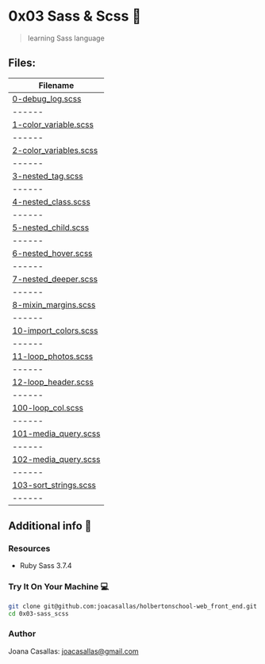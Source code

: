 # 0x03 Sass & Scss :girl:

> learning Sass language

## Files:

| Filename |
| ------ |
| [0-debug_log.scss](https://github.com/joacasallas/holbertonschool-web_front_end/blob/master/0x03-sass_scss/0-debug_log.scss)|
| ------ |
| [1-color_variable.scss](https://github.com/joacasallas/holbertonschool-web_front_end/blob/master/0x03-sass_scss/1-color_variable.scss)|
| ------ |
| [2-color_variables.scss](https://github.com/joacasallas/holbertonschool-web_front_end/blob/master/0x03-sass_scss/2-color_variables.scss)|
| ------ |
| [3-nested_tag.scss](https://github.com/joacasallas/holbertonschool-web_front_end/blob/master/0x03-sass_scss/3-nested_tag.scss)|
| ------ |
| [4-nested_class.scss](https://github.com/joacasallas/holbertonschool-web_front_end/blob/master/0x03-sass_scss/4-nested_class.scss)|
| ------ |
| [5-nested_child.scss](https://github.com/joacasallas/holbertonschool-web_front_end/blob/master/0x03-sass_scss/5-nested_child.scss)|
| ------ |
| [6-nested_hover.scss](https://github.com/joacasallas/holbertonschool-web_front_end/blob/master/0x03-sass_scss/6-nested_hover.scss)|
| ------ |
| [7-nested_deeper.scss](https://github.com/joacasallas/holbertonschool-web_front_end/blob/master/0x03-sass_scss/7-nested_deeper.scss)|
| ------ |
| [8-mixin_margins.scss](https://github.com/joacasallas/holbertonschool-web_front_end/blob/master/0x03-sass_scss/8-mixin_margins.scss)|
| ------ |
| [10-import_colors.scss](https://github.com/joacasallas/holbertonschool-web_front_end/blob/master/0x03-sass_scss/10-import_colors.scss)|
| ------ |
| [11-loop_photos.scss](https://github.com/joacasallas/holbertonschool-web_front_end/blob/master/0x03-sass_scss/11-loop_photos.scss)|
| ------ |
| [12-loop_header.scss](https://github.com/joacasallas/holbertonschool-web_front_end/blob/master/0x03-sass_scss/12-loop_header.scss)|
| ------ |
| [100-loop_col.scss](https://github.com/joacasallas/holbertonschool-web_front_end/blob/master/0x03-sass_scss/100-loop_col.scss)|
| ------ |
| [101-media_query.scss](https://github.com/joacasallas/holbertonschool-web_front_end/blob/master/0x03-sass_scss/101-media_query.scss)|
| ------ |
| [102-media_query.scss](https://github.com/joacasallas/holbertonschool-web_front_end/blob/master/0x03-sass_scss/102-media_query.scss)|
| ------ |
| [103-sort_strings.scss](https://github.com/joacasallas/holbertonschool-web_front_end/blob/master/0x03-sass_scss/103-sort_strings.scss)|
| ------ |
## Additional info :construction:
### Resources

- Ruby Sass 3.7.4

### Try It On Your Machine :computer:
```bash
git clone git@github.com:joacasallas/holbertonschool-web_front_end.git
cd 0x03-sass_scss
```

### Author
Joana Casallas: joacasallas@gmail.com
